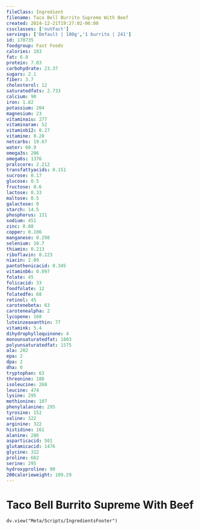 ```yaml
---
fileClass: Ingredient
filename: Taco Bell Burrito Supreme With Beef
created: 2024-12-21T19:27:02-06:00
cssclasses: ['nutFact']
servings: ['Default | 100g','1 burrito | 241']
id: 170735
foodgroup: Fast Foods
calories: 183
fat: 6.8
protein: 7.03
carbohydrate: 23.37
sugars: 2.1
fiber: 3.7
cholesterol: 12
saturatedfats: 2.733
calcium: 90
iron: 1.82
potassium: 204
magnesium: 23
vitaminaiu: 277
vitaminarae: 52
vitaminb12: 0.27
vitamine: 0.28
netcarbs: 19.67
water: 60.9
omega3s: 206
omega6s: 1376
pralscore: 2.212
transfattyacids: 0.151
sucrose: 0.17
glucose: 0.5
fructose: 0.6
lactose: 0.33
maltose: 0.5
galactose: 0
starch: 14.5
phosphorus: 131
sodium: 451
zinc: 0.88
copper: 0.106
manganese: 0.298
selenium: 10.7
thiamin: 0.213
riboflavin: 0.223
niacin: 2.09
pantothenicacid: 0.345
vitaminb6: 0.097
folate: 45
folicacid: 33
foodfolate: 12
folatedfe: 68
retinol: 45
carotenebeta: 63
carotenealpha: 2
lycopene: 160
luteinzeaxanthin: 77
vitamink: 5.4
dihydrophylloquinone: 4
monounsaturatedfat: 1803
polyunsaturatedfat: 1575
ala: 202
epa: 2
dpa: 2
dha: 0
tryptophan: 63
threonine: 188
isoleucine: 268
leucine: 474
lysine: 295
methionine: 107
phenylalanine: 295
tyrosine: 152
valine: 322
arginine: 322
histidine: 161
alanine: 286
asparticacid: 501
glutamicacid: 1476
glycine: 322
proline: 662
serine: 295
hydroxyproline: 90
200calorieweight: 109.29
---
```


# Taco Bell Burrito Supreme With Beef

```dataviewjs
dv.view("Meta/Scripts/IngredientsFooter")
```